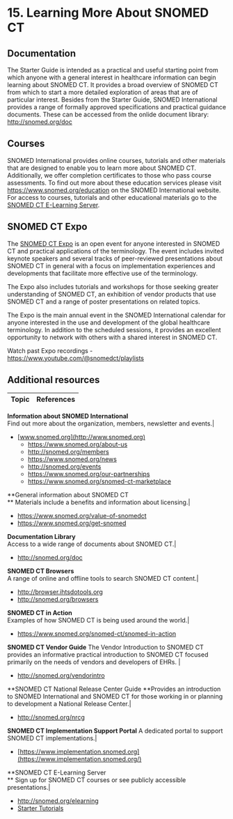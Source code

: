 # 15. Learning More About SNOMED CT

## Documentation

The Starter Guide is intended as a practical and useful starting point from which anyone with a general interest in healthcare information can begin learning about SNOMED CT. It provides a broad overview of SNOMED CT from which to start a more detailed exploration of areas that are of particular interest. Besides from the Starter Guide, SNOMED International provides a range of formally approved specifications and practical guidance documents. These can be accessed from the onlide document library: <http://snomed.org/doc>

## Courses

SNOMED International provides online courses, tutorials and other materials that are designed to enable you to learn more about SNOMED CT. Additionally, we offer completion certificates to those who pass course assessments. To find out more about these education services please visit <https://www.snomed.org/education> on the SNOMED International website. For access to courses, tutorials and other educational materials go to the [SNOMED CT E-Learning Server](http://snomed.org/elearning).

## SNOMED CT Expo

The [SNOMED CT Expo](https://www.snomed.org/snomedct-expo) is an open event for anyone interested in SNOMED CT and practical applications of the terminology. The event includes invited keynote speakers and several tracks of peer-reviewed presentations about SNOMED CT in general with a focus on implementation experiences and developments that facilitate more effective use of the terminology.

The Expo also includes tutorials and workshops for those seeking greater understanding of SNOMED CT, an exhibition of vendor products that use SNOMED CT and a range of poster presentations on related topics. 

The Expo is the main annual event in the SNOMED International calendar for anyone interested in the use and development of the global healthcare terminology. In addition to the scheduled sessions, it provides an excellent opportunity to network with others with a shared interest in SNOMED CT.

Watch past Expo recordings - <https://www.youtube.com/@snomedct/playlists>

## Additional resources

**Topic**| **References**  
---|---  
**Information about SNOMED International**   
Find out more about the organization, members, newsletter and events.| 

  * [www.snomed.org](http://www.snomed.org)
    * <https://www.snomed.org/about-us>
    * <http://snomed.org/members>
    * <https://www.snomed.org/news>
    * <http://snomed.org/events>
    * <https://www.snomed.org/our-partnerships>
    * <https://www.snomed.org/snomed-ct-marketplace>

  
**General information about SNOMED CT  
** Materials include a benefits and information about licensing.| 

  * <https://www.snomed.org/value-of-snomedct>
  * <https://www.snomed.org/get-snomed>

  
**Documentation Library**   
Access to a wide range of documents about SNOMED CT.| 

  * <http://snomed.org/doc>

  
**SNOMED CT Browsers**   
A range of online and offline tools to search SNOMED CT content.| 

  * <http://browser.ihtsdotools.org>
  * <http://snomed.org/browsers>

  
**SNOMED CT in Action**   
Examples of how SNOMED CT is being used around the world.| 

  * <https://www.snomed.org/snomed-ct/snomed-in-action>

  
**SNOMED CT Vendor Guide** The Vendor Introduction to SNOMED CT provides an informative practical introduction to SNOMED CT focused primarily on the needs of vendors and developers of EHRs. | 

  * <http://snomed.org/vendorintro>

  
**SNOMED CT National Release Center Guide **Provides an introduction to SNOMED International and SNOMED CT for those working in or planning to development a National Release Center.| 

  * <http://snomed.org/nrcg>

  
**SNOMED CT Implementation Support Portal** A dedicated portal to support SNOMED CT implementations.| 

  * [https://www.implementation.snomed.org](https://www.implementation.snomed.org/)

  
**SNOMED CT E-Learning Server  
** Sign up for SNOMED CT courses or see publicly accessible presentations.| 

  * <http://snomed.org/elearning>
  * [Starter Tutorials](https://elearning.ihtsdotools.org/course/view.php?id=5&section=1)

